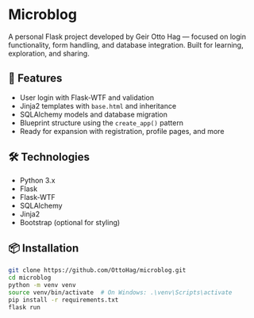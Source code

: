 # Microblog

A personal Flask project developed by Geir Otto Hag — focused on login functionality, form handling, and database integration. Built for learning, exploration, and sharing.

## 🚀 Features

- User login with Flask-WTF and validation
- Jinja2 templates with `base.html` and inheritance
- SQLAlchemy models and database migration
- Blueprint structure using the `create_app()` pattern
- Ready for expansion with registration, profile pages, and more

## 🛠️ Technologies

- Python 3.x
- Flask
- Flask-WTF
- SQLAlchemy
- Jinja2
- Bootstrap (optional for styling)

## 📦 Installation

```bash
git clone https://github.com/OttoHag/microblog.git
cd microblog
python -m venv venv
source venv/bin/activate  # On Windows: .\venv\Scripts\activate
pip install -r requirements.txt
flask run
